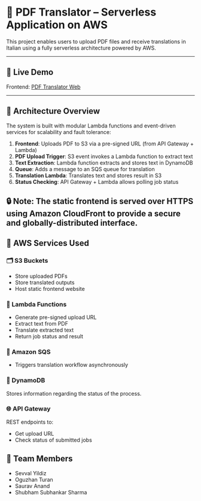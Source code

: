 # 📝 PDF Translator – Serverless Application on AWS

This project enables users to upload PDF files and receive translations in Italian using a fully serverless architecture powered by AWS.

---

## 🚀 Live Demo

Frontend: [PDF Translator Web](https://d1d3fusiyjat60.cloudfront.net/)

---

## 📐 Architecture Overview

The system is built with modular Lambda functions and event-driven services for scalability and fault tolerance:

1. **Frontend**: Uploads PDF to S3 via a pre-signed URL (from API Gateway + Lambda)
2. **PDF Upload Trigger**: S3 event invokes a Lambda function to extract text
3. **Text Extraction**: Lambda function extracts and stores text in DynamoDB
4. **Queue**: Adds a message to an SQS queue for translation
5. **Translation Lambda**: Translates text and stores result in S3
6. **Status Checking**: API Gateway + Lambda allows polling job status
   
🔒 Note: The static frontend is served over HTTPS using Amazon CloudFront to provide a secure and globally-distributed interface.
---

## 🧱 AWS Services Used

### 🗂 S3 Buckets
- Store uploaded PDFs
- Store translated outputs
- Host static frontend website

### 🧠 Lambda Functions
- Generate pre-signed upload URL
- Extract text from PDF
- Translate extracted text
- Return job status and result

### 📨 Amazon SQS
- Triggers translation workflow asynchronously

### 📘 DynamoDB
Stores information regarding the status of the process.

### 🌐 API Gateway
REST endpoints to:
- Get upload URL
- Check status of submitted jobs

## 👥 Team Members
- Sevval Yildiz  
- Oguzhan Turan  
- Saurav Anand  
- Shubham Subhankar Sharma


